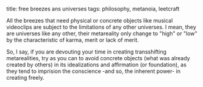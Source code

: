 title: free breezes ans universes
tags: philosophy, metanoia, leetcraft

All the breezes that need physical or concrete objects like musical videoclips are subject to the limitations of any other universes. I mean, they are universes like any other, their metareality only change to "high" or "low" by the characteristic of karma, merit or lack of merit.

So, I say, if you are devouting your time in creating transshifting metarealities, try as you can to avoid concrete objects (what was already created by others) in its idealizations and affirmation (or foundation), as they tend to imprision the conscience -and so, the inherent power- in creating freely.
